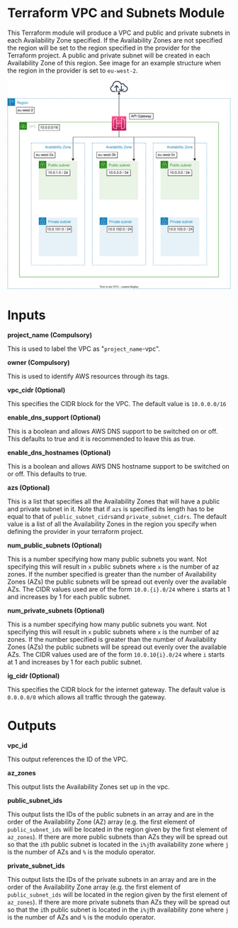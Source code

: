 # Terraform VPC and Subnets Module

This Terraform module will produce a VPC and public and private subnets in each Availability Zone specified.
If the Availability Zones are not specified the region will be set to the region specified in the provider for 
the Terraform project. A public and private subnet will be created in each Availability Zone of this region.
See image for an example structure when the region in the provider is set to `eu-west-2`.

![Alt text](vpc_subnet_module_diagram.svg?raw=true "VPC Subnet Module Diagram")

# Inputs

**project_name (Compulsory)**

This is used to label the VPC as "`project_name`-vpc".

**owner (Compulsory)**

This is used to identify AWS resources through its tags.


**vpc_cidr (Optional)**

This specifies the CIDR block for the VPC. The default value is `10.0.0.0/16`

**enable_dns_support (Optional)**

This is a boolean and allows AWS DNS support to be switched on or off. This defaults to true and it 
is recommended to leave this as true.  

**enable_dns_hostnames (Optional)**

This is a boolean and allows AWS DNS hostname support to be switched on or off. This defaults to true.  

**azs (Optional)**

This is a list that specifies all the Availability Zones that will have a public and private subnet in it.
Note that if `azs` is specified its length has to be equal to that of `public_subnet_cidrs`and `private_subnet_cidrs`.
The default value is a list of all the Availability Zones in the region you specify when defining the provider 
in your terraform project. 

**num_public_subnets (Optional)**

This is a number specifying how many public subnets you want. Not specifying this will result in `x` public subnets 
where `x` is the number of az zones. If the number specified is greater than the number of Availability Zones (AZs) 
the public subnets will be spread out evenly over the available AZs. The CIDR values used are of the form 
`10.0.{i}.0/24` where `i` starts at 1 and increases by 1 for each public subnet.

**num_private_subnets (Optional)**

This is a number specifying how many public subnets you want. Not specifying this will result in `x` public subnets 
where `x` is the number of az zones. If the number specified is greater than the number of Availability Zones (AZs) 
the public subnets will be spread out evenly over the available AZs. The CIDR values used are of the form 
`10.0.10{i}.0/24` where `i` starts at 1 and increases by 1 for each public subnet.

**ig_cidr (Optional)**

This specifies the CIDR block for the internet gateway. The default value is `0.0.0.0/0` which allows all traffic 
through the gateway.


# Outputs

**vpc_id**

This output references the ID of the VPC.

**az_zones**

This output lists the Availability Zones set up in the vpc. 

**public_subnet_ids**

This output lists the IDs of the public subnets in an array and are in the order of the Availability Zone (AZ) array
(e.g. the first element of `public_subnet_ids` will be located in the region given by the first element of `az_zones`). 
If there are more public subnets than AZs they will be spread out so that the `i`th public subnet is located in the 
`i%j`th availability zone where `j` is the number of AZs and `%` is the modulo operator. 

**private_subnet_ids**

This output lists the IDs of the private subnets in an array and are in the order of the Availability Zone array 
(e.g. the first element of `public_subnet_ids` will be located in the region given by the first element of `az_zones`). 
If there are more private subnets than AZs they will be spread out so that the `i`th public subnet is located in the 
`i%j`th availability zone where `j` is the number of AZs and `%` is the modulo operator. 
